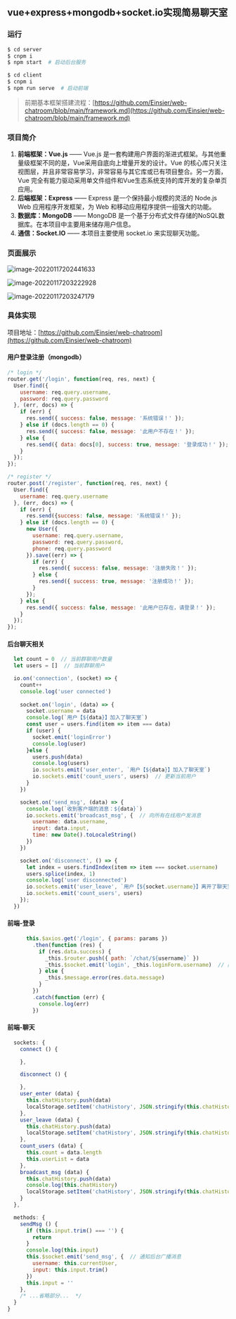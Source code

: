 ## vue+express+mongodb+socket.io实现简易聊天室

### 运行

```bash
$ cd server
$ cnpm i
$ npm start  # 启动后台服务

$ cd client
$ cnpm i
$ npm run serve  # 启动前端
```

> 前期基本框架搭建流程：[https://github.com/Einsier/web-chatroom/blob/main/framework.md](https://github.com/Einsier/web-chatroom/blob/main/framework.md)

### 项目简介

1. **前端框架：Vue.js** —— Vue.js 是一套构建用户界面的渐进式框架。与其他重量级框架不同的是，Vue采用自底向上增量开发的设计。Vue 的核心库只关注视图层，并且非常容易学习，非常容易与其它库或已有项目整合。另一方面，Vue 完全有能力驱动采用单文件组件和Vue生态系统支持的库开发的复杂单页应用。
2. **后端框架：Express** —— Express 是一个保持最小规模的灵活的 Node.js Web 应用程序开发框架，为 Web 和移动应用程序提供一组强大的功能。
3. **数据库：MongoDB** —— MongoDB 是一个基于分布式文件存储的NoSQL数据库。在本项目中主要用来储存用户信息。
4. **通信：Socket.IO** —— 本项目主要使用 socket.io 来实现聊天功能。



### 页面展示

![image-20220117202441633](https://gitee.com/einsier/pics-bed/raw/master/pics/20220117205221.png)



![image-20220117203222928](https://gitee.com/einsier/pics-bed/raw/master/pics/20220117205230.png)



![image-20220117203247179](https://gitee.com/einsier/pics-bed/raw/master/pics/20220117205235.png)



### 具体实现

项目地址：[https://github.com/Einsier/web-chatroom](https://github.com/Einsier/web-chatroom)

#### 用户登录注册（mongodb）

```js
/* login */
router.get('/login', function(req, res, next) {
  User.find({
    username: req.query.username,
    password: req.query.password
  }, (err, docs) => {
    if (err) {
      res.send({ success: false, message: '系统错误！' });
    } else if (docs.length == 0) {
      res.send({ success: false, message: '此用户不存在！' });
    } else {
      res.send({ data: docs[0], success: true, message: '登录成功！' });
    }
  });
});

/* register */
router.post('/register', function(req, res, next) {
  User.find({
    username: req.query.username
  }, (err, docs) => {
    if (err) {
      res.send({success: false, message: '系统错误！' });
    } else if (docs.length == 0) {
      new User({
        username: req.query.username,
        password: req.query.password,
        phone: req.query.password
      }).save((err) => {
        if (err) {
          res.send({ success: false, message: '注册失败！' });
        } else {
          res.send({ success: true, message: '注册成功！' });
        }
      });
    } else {
      res.send({ success: false, message: '此用户已存在，请登录！' });
    }
  });
});
```



#### 后台聊天相关

```js
  let count = 0  // 当前群聊用户数量
  let users = []  // 当前群聊用户

  io.on('connection', (socket) => {
    count++
    console.log('user connected')
    
    socket.on('login', (data) => {
      socket.username = data
      console.log(`用户【${data}】加入了聊天室`)
      const user = users.find(item => item === data)
      if (user) {
        socket.emit('loginError')
        console.log(user)
      }else {
        users.push(data)
        console.log(users)
        io.sockets.emit('user_enter', `用户【${data}】加入了聊天室`)
        io.sockets.emit('count_users', users)  // 更新当前用户
      }
    })

    socket.on('send_msg', (data) => {
      console.log(`收到客户端的消息：${data}`)
      io.sockets.emit('broadcast_msg', {  // 向所有在线用户发消息
        username: data.username,
        input: data.input,
        time: new Date().toLocaleString()
      })
    })

    socket.on('disconnect', () => {
      let index = users.findIndex(item => item === socket.username)
      users.splice(index, 1)
      console.log('user disconnected')
      io.sockets.emit('user_leave', `用户【${socket.username}】离开了聊天室`)
      io.sockets.emit('count_users', users)
    });
  })
```



#### 前端-登录

```js
      this.$axios.get('/login', { params: params })
        .then(function (res) {
          if (res.data.success) {
            _this.$router.push({ path: `/chat/${username}` })
            _this.$socket.emit('login', _this.loginForm.username)  // 向后台通知有用户登录
          } else {
            _this.$message.error(res.data.message)
          }
        })
        .catch(function (err) {
          console.log(err)
        })
```

#### 前端-聊天

```js
  sockets: {
    connect () {

    },

    disconnect () {

    },
    user_enter (data) {
      this.chatHistory.push(data)
      localStorage.setItem('chatHistory', JSON.stringify(this.chatHistory))
    },
    user_leave (data) {
      this.chatHistory.push(data)
      localStorage.setItem('chatHistory', JSON.stringify(this.chatHistory))
    },
    count_users (data) {
      this.count = data.length
      this.userList = data
    },
    broadcast_msg (data) {
      this.chatHistory.push(data)
      console.log(this.chatHistory)
      localStorage.setItem('chatHistory', JSON.stringify(this.chatHistory))
    }
  },

  methods: {
    sendMsg () {
      if (this.input.trim() === '') {
        return
      }
      console.log(this.input)
      this.$socket.emit('send_msg', {  // 通知后台广播消息
        username: this.currentUser,
        input: this.input.trim()
      })
      this.input = ''
    },
    /* ...省略部分...  */
  }
}
```
